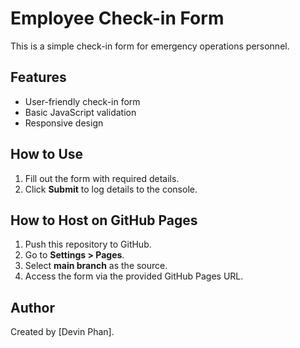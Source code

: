 # Employee Check-in Form

This is a simple check-in form for emergency operations personnel.

## Features
- User-friendly check-in form
- Basic JavaScript validation
- Responsive design

## How to Use
1. Fill out the form with required details.
2. Click **Submit** to log details to the console.

## How to Host on GitHub Pages
1. Push this repository to GitHub.
2. Go to **Settings > Pages**.
3. Select **main branch** as the source.
4. Access the form via the provided GitHub Pages URL.

## Author
Created by [Devin Phan].
